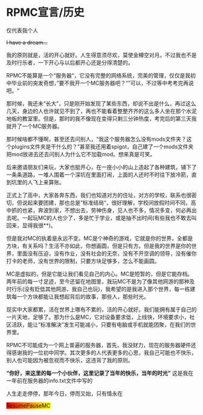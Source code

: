 # RPMC宣言/历史
仅代表我个人

~~I have a dream...~~

我的原则就是，活的开心就好。人生得意须尽欢，莫使金樽空对月。不过我也不是及时行乐者，一下开心与以后都开心还是分得清楚的。

RPMC不能算是一个“服务器“，它没有完整的网络系统，完美的管理，仅仅是我初中毕业前的突发奇想，”要不我开一个MC服务器吧？“”可以，不过等中考考完再说吧。“

那时候，我还未“长大”，只是刚开始发现了某些东西，却说不出是什么，再过这么几天，身边的人也许就见不到了，再也不能看着整整齐齐的这么多人坐在那个水泥地板的教室里。但是，那时的我不像现在变得只剩三分钟热度，考完后的第三天我就开了一个MC服务器。

那时候啥都不懂啊，甚至还去问别人，“我这个服务器怎么没有mods文件夹？这个plugins文件夹是干什么的？”甚至我还用着spigot，自己建了一个mods文件夹把mod放进去还去问别人为什么它不加载mod。想来真是可笑。

后来邀请朋友们来玩，大家也挺开心，在一座小小的山上造起了各种建筑，铺下了一条条道路，一堆人围着一个深坑在里面打闹，上面的人还时不时往下放冷箭，直到坑里的人飞上来算账。

正式上了高中，大家各奔东西，我们也知道对方的住址，对方的学校，联系也很密切，但说起来要团建，那也总是”标准结局“，很好理解，学校间放假时间不同，高中抓的也紧，奔波到家，不想出去，劳神伤身，见人也不多，情况多变，何必再出去呢。一起玩MC的人也少了，多是忙于学业，或是抽不出时间(有些我也不敢去叫回来，显得我很**)。

但是我对MC的执着是永远不变。MC是个神奇的游戏，它就是你的世界，全都是方块，有关系吗？生活不亦如此，你想画圆，但是只有方。但是我的世界是你的世界，里面没有压迫，没有作业，没有社会的无奈，没有不开空调的领导，没有催你打卡的老师，没有世界的限制，只要方块足够多，怎么不能画圆。

MC是虚拟的，但是它能让我们看见自己的内心。MC是短暂的，但是它能存档。两年前的每一寸足迹，至今还留在地图里，我玩MC不是为了像其他网游的那种及时行乐(没有贬低其他网游，我自己也玩)，我希望的是我进入那个世界，每一栋建筑每一个方块都能让我想起背后的故事，那些人，那些时光。

现实中大家都累，活在世界上哪有不累的，活的开心就好。我们能拥有属于自己的一片天地，足够了。那为什么是MC，它对设备要求低，上线快，环境要求小，社区活跃，能让“标准解决”发生可能减小，只要有电脑或手机就能团聚，在我们的世界里。

RPMC不可能成为一个网上普遍的服务器，首先，我没财力，现在的服务器硬件还得感谢我的一位初中同学。其次更多的人代表更多的心思，我自己可能也不快乐，别人也可能因为被忽视而不快乐，这违背了我的原则。

**“你好，来这里的每一个小伙伴，这里记录了当年的快乐，当年的时光”**
这是我在一年前在服务器的info.txt文件中写的

人生走走停停，那年今日，停而又始，只有情永在

<span style="background: linear-gradient(to right, #ff0000, #ffff00);">ResumePauseMC</span>